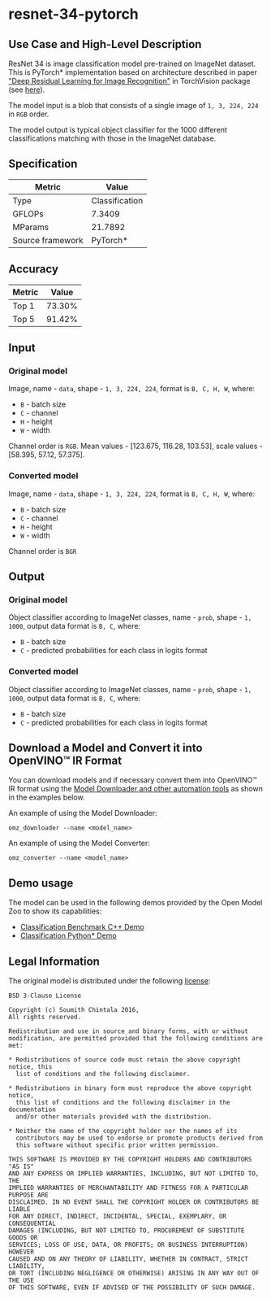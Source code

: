 # resnet-34-pytorch

## Use Case and High-Level Description

ResNet 34 is image classification model pre-trained on ImageNet dataset. This
is PyTorch\* implementation based on architecture described in paper ["Deep Residual
Learning for Image Recognition"](https://arxiv.org/abs/1512.03385) in TorchVision
package (see [here](https://github.com/pytorch/vision)).

The model input is a blob that consists of a single image of `1, 3, 224, 224`
in `RGB` order.

The model output is typical object classifier for the 1000 different classifications
matching with those in the ImageNet database.

## Specification

| Metric           | Value          |
| ---------------- | -------------- |
| Type             | Classification |
| GFLOPs           | 7.3409         |
| MParams          | 21.7892        |
| Source framework | PyTorch\*      |

## Accuracy

| Metric | Value  |
| ------ | ------ |
| Top 1  | 73.30% |
| Top 5  | 91.42% |

## Input

### Original model

Image, name - `data`,  shape - `1, 3, 224, 224`, format is `B, C, H, W`, where:

- `B` - batch size
- `C` - channel
- `H` - height
- `W` - width

Channel order is `RGB`.
Mean values - [123.675, 116.28, 103.53], scale values - [58.395, 57.12, 57.375].

### Converted model

Image, name - `data`,  shape - `1, 3, 224, 224`, format is `B, C, H, W`, where:

- `B` - batch size
- `C` - channel
- `H` - height
- `W` - width

Channel order is `BGR`

## Output

### Original model

Object classifier according to ImageNet classes, name - `prob`,  shape - `1, 1000`, output data format is `B, C`, where:

- `B` - batch size
- `C` - predicted probabilities for each class in logits format

### Converted model

Object classifier according to ImageNet classes, name - `prob`,  shape - `1, 1000`, output data format is `B, C`, where:

- `B` - batch size
- `C` - predicted probabilities for each class in logits format

## Download a Model and Convert it into OpenVINO™ IR Format

You can download models and if necessary convert them into OpenVINO™ IR format using the [Model Downloader and other automation tools](../../../tools/model_tools/README.md) as shown in the examples below.

An example of using the Model Downloader:
```
omz_downloader --name <model_name>
```

An example of using the Model Converter:
```
omz_converter --name <model_name>
```

## Demo usage

The model can be used in the following demos provided by the Open Model Zoo to show its capabilities:

* [Classification Benchmark C++ Demo](../../../demos/classification_benchmark_demo/cpp/README.md)
* [Classification Python\* Demo](../../../demos/classification_demo/python/README.md)

## Legal Information

The original model is distributed under the following
[license](https://raw.githubusercontent.com/pytorch/vision/master/LICENSE):

```
BSD 3-Clause License

Copyright (c) Soumith Chintala 2016,
All rights reserved.

Redistribution and use in source and binary forms, with or without
modification, are permitted provided that the following conditions are met:

* Redistributions of source code must retain the above copyright notice, this
  list of conditions and the following disclaimer.

* Redistributions in binary form must reproduce the above copyright notice,
  this list of conditions and the following disclaimer in the documentation
  and/or other materials provided with the distribution.

* Neither the name of the copyright holder nor the names of its
  contributors may be used to endorse or promote products derived from
  this software without specific prior written permission.

THIS SOFTWARE IS PROVIDED BY THE COPYRIGHT HOLDERS AND CONTRIBUTORS "AS IS"
AND ANY EXPRESS OR IMPLIED WARRANTIES, INCLUDING, BUT NOT LIMITED TO, THE
IMPLIED WARRANTIES OF MERCHANTABILITY AND FITNESS FOR A PARTICULAR PURPOSE ARE
DISCLAIMED. IN NO EVENT SHALL THE COPYRIGHT HOLDER OR CONTRIBUTORS BE LIABLE
FOR ANY DIRECT, INDIRECT, INCIDENTAL, SPECIAL, EXEMPLARY, OR CONSEQUENTIAL
DAMAGES (INCLUDING, BUT NOT LIMITED TO, PROCUREMENT OF SUBSTITUTE GOODS OR
SERVICES; LOSS OF USE, DATA, OR PROFITS; OR BUSINESS INTERRUPTION) HOWEVER
CAUSED AND ON ANY THEORY OF LIABILITY, WHETHER IN CONTRACT, STRICT LIABILITY,
OR TORT (INCLUDING NEGLIGENCE OR OTHERWISE) ARISING IN ANY WAY OUT OF THE USE
OF THIS SOFTWARE, EVEN IF ADVISED OF THE POSSIBILITY OF SUCH DAMAGE.
```
